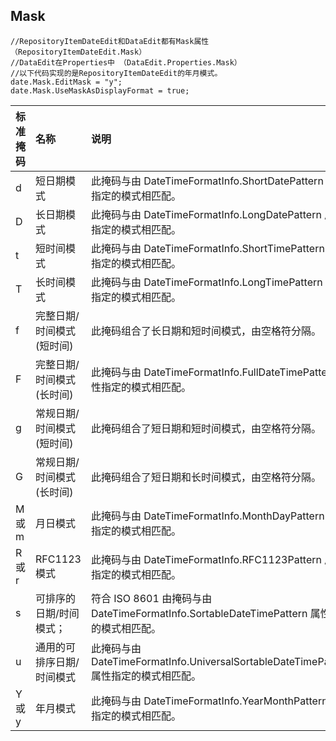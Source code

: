 ## Mask ##
```
//RepositoryItemDateEdit和DataEdit都有Mask属性（RepositoryItemDateEdit.Mask）
//DataEdit在Properties中 （DataEdit.Properties.Mask）
//以下代码实现的是RepositoryItemDateEdit的年月模式。
date.Mask.EditMask = "y";
date.Mask.UseMaskAsDisplayFormat = true;
```
|标准掩码|名称|说明|
|:-----------|:-----|:-----|
|d           | 短日期模式|  此掩码与由 DateTimeFormatInfo.ShortDatePattern 属性指定的模式相匹配。|
|D           | 长日期模式|  此掩码与由 DateTimeFormatInfo.LongDatePattern 属性指定的模式相匹配。|
|t           | 短时间模式 | 此掩码与由 DateTimeFormatInfo.ShortTimePattern 属性指定的模式相匹配。  |
|T           | 长时间模式|  此掩码与由 DateTimeFormatInfo.LongTimePattern 属性指定的模式相匹配。|
|f           | 完整日期/时间模式(短时间)|  此掩码组合了长日期和短时间模式，由空格符分隔。|
|F           | 完整日期/时间模式(长时间) | 此掩码与由 DateTimeFormatInfo.FullDateTimePattern 属性指定的模式相匹配。 |
|g           |常规日期/时间模式(短时间)|  此掩码组合了短日期和短时间模式，由空格符分隔。|
|G           | 常规日期/时间模式(长时间) | 此掩码组合了短日期和长时间模式，由空格符分隔。|
|M 或 m     | 月日模式|  此掩码与由 DateTimeFormatInfo.MonthDayPattern 属性指定的模式相匹配。    |
|R 或 r     |RFC1123 模式|  此掩码与由 DateTimeFormatInfo.RFC1123Pattern 属性指定的模式相匹配。   |
|s           |可排序的日期/时间模式；|符合 ISO 8601  由掩码与由 DateTimeFormatInfo.SortableDateTimePattern 属性指定的模式相匹配。|
|u           |通用的可排序日期/时间模式|  此掩码与由 DateTimeFormatInfo.UniversalSortableDateTimePattern 属性指定的模式相匹配。 |
|Y 或 y     | 年月模式 | 此掩码与由 DateTimeFormatInfo.YearMonthPattern 属性指定的模式相匹配。|